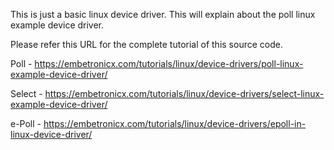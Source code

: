 This is just a basic linux device driver. This will explain about the poll linux example device driver.

Please refer this URL for the complete tutorial of this source code.


Poll - https://embetronicx.com/tutorials/linux/device-drivers/poll-linux-example-device-driver/

Select - https://embetronicx.com/tutorials/linux/device-drivers/select-linux-example-device-driver/

e-Poll - https://embetronicx.com/tutorials/linux/device-drivers/epoll-in-linux-device-driver/
